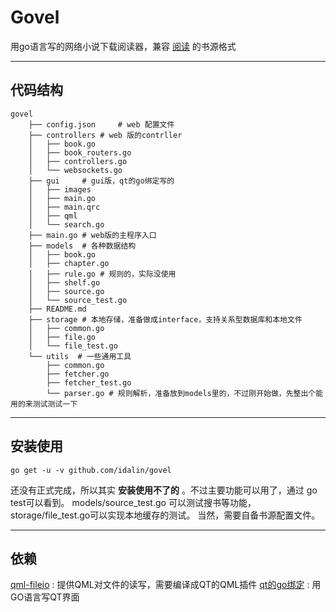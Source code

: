 # Govel

用go语言写的网络小说下载阅读器，兼容 [阅读](https://github.com/gedoor/MyBookshelf) 的书源格式

----
## 代码结构
```
govel
    ├── config.json     # web 配置文件
    ├── controllers # web 版的contrller
    │   ├── book.go
    │   ├── book_routers.go
    │   ├── controllers.go
    │   └── websockets.go
    ├── gui     # gui版，qt的go绑定写的
    │   ├── images
    │   ├── main.go
    │   ├── main.qrc
    │   ├── qml
    │   └── search.go
    ├── main.go # web版的主程序入口
    ├── models  # 各种数据结构
    │   ├── book.go
    │   ├── chapter.go
    │   ├── rule.go # 规则的，实际没使用
    │   ├── shelf.go 
    │   ├── source.go 
    │   └── source_test.go
    ├── README.md
    ├── storage # 本地存储，准备做成interface，支持关系型数据库和本地文件
    │   ├── common.go
    │   ├── file.go
    │   └── file_test.go
    └── utils  # 一些通用工具
        ├── common.go
        ├── fetcher.go
        ├── fetcher_test.go
        └── parser.go # 规则解析，准备放到models里的，不过刚开始做，先整出个能用的来测试测试一下
```
----
## 安装使用
```
go get -u -v github.com/idalin/govel
```
还没有正式完成，所以其实 **安装使用不了的** 。不过主要功能可以用了，通过 go test可以看到。 models/source_test.go 可以测试搜书等功能， storage/file_test.go可以实现本地缓存的测试。
当然，需要自备书源配置文件。

----
## 依赖
[qml-fileio](https://github.com/chili-epfl/qml-fileio) : 提供QML对文件的读写，需要编译成QT的QML插件
[qt的go绑定](https://github.com/therecipe/qt.git) : 用GO语言写QT界面